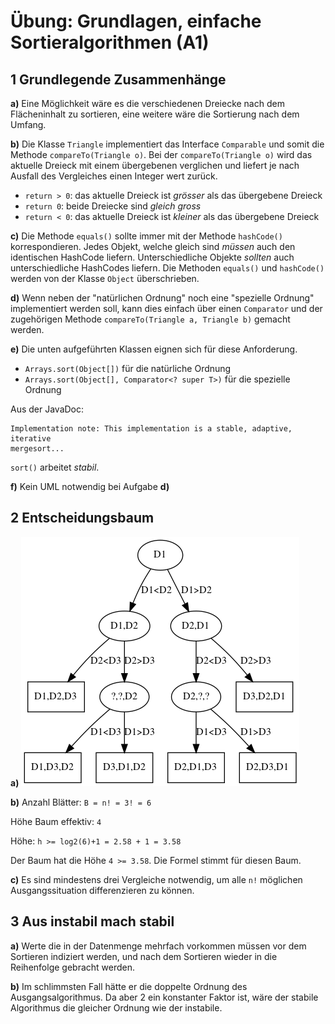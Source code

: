 # Übung: Grundlagen, einfache Sortieralgorithmen (A1)

## 1 Grundlegende Zusammenhänge

**a)** Eine Möglichkeit wäre es die verschiedenen Dreiecke nach dem Flächeninhalt zu sortieren, eine weitere wäre die Sortierung nach dem Umfang.

**b)** Die Klasse `Triangle` implementiert das Interface `Comparable` und somit die
Methode `compareTo(Triangle o)`. Bei der `compareTo(Triangle o)` wird das aktuelle Dreieck mit einem übergebenen verglichen und liefert je nach Ausfall des Vergleiches einen Integer wert zurück.

- `return > 0`: das aktuelle Dreieck ist _grösser_ als das übergebene Dreieck
- `return 0`: beide Dreiecke sind _gleich_ _gross_
- `return < 0`: das aktuelle Dreieck ist _kleiner_ als das übergebene Dreieck

**c)** Die Methode `equals()` sollte immer mit der Methode `hashCode()` korrespondieren. Jedes Objekt, welche gleich sind _müssen_ auch den identischen HashCode liefern. Unterschiedliche Objekte _sollten_ auch unterschiedliche HashCodes liefern. Die Methoden `equals()` und `hashCode()` werden von der Klasse `Object` überschrieben.

**d)** Wenn neben der "natürlichen Ordnung" noch eine "spezielle Ordnung" implementiert werden soll, kann dies einfach über einen `Comparator` und der zugehörigen Methode `compareTo(Triangle a, Triangle b)` gemacht werden.

**e)** Die unten aufgeführten Klassen eignen sich für diese Anforderung.

- `Arrays.sort(Object[])` für die natürliche Ordnung
- `Arrays.sort(Object[], Comparator<? super T>)` für die spezielle Ordnung

Aus der JavaDoc:

    Implementation note: This implementation is a stable, adaptive, iterative
    mergesort...

`sort()` arbeitet _stabil_.

**f)** Kein UML notwendig bei Aufgabe **d)**

## 2 Entscheidungsbaum

**a)** ![Entscheidungsbaum\label{entscheidungsbaum}](08-tree.png)

**b)** Anzahl Blätter: `B = n! = 3! = 6`

Höhe Baum effektiv: `4`

Höhe: `h >= log2(6)+1 = 2.58 + 1 = 3.58`

Der Baum hat die Höhe `4 >= 3.58`. Die Formel stimmt für diesen Baum.

**c)** Es sind mindestens drei Vergleiche notwendig, um alle `n!` möglichen Ausgangssituation
differenzieren zu können.

## 3 Aus instabil mach stabil

**a)** Werte die in der Datenmenge mehrfach vorkommen müssen vor dem Sortieren indiziert werden, und nach dem Sortieren wieder in die Reihenfolge gebracht werden.

**b)** Im schlimmsten Fall hätte er die doppelte Ordnung des Ausgangsalgorithmus. Da aber 2 ein
konstanter Faktor ist, wäre der stabile Algorithmus die gleicher Ordnung wie der
instabile.
